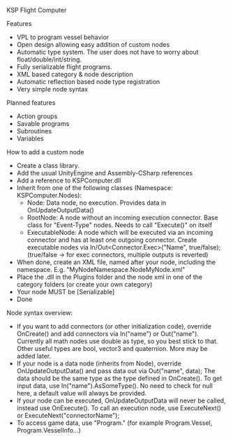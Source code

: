 KSP Flight Computer

Features
- VPL to program vessel behavior
- Open design allowing easy addition of custom nodes
- Automatic type system. The user does not have to worry about float/double/int/string.
- Fully serializable flight programs.
- XML based category & node description
- Automatic reflection based node type registration
- Very simple node syntax

Planned features
- Action groups
- Savable programs
- Subroutines
- Variables




How to add a custom node
- Create a class library.
- Add the usual UnityEngine and Assembly-CSharp references
- Add a reference to KSPComputer.dll
- Inherit from one of the following classes (Namespace: KSPComputer.Nodes):
  - Node: Data node, no execution. Provides data in OnUpdateOutputData()
  - RootNode: A node without an incoming execution connector. Base class for "Event-Type" nodes. Needs to call "Execute()" on itself
  - ExecutableNode: A node which will be executed via an incoming connector and has at least one outgoing connector. Create executable nodes via In/Out<Connector.Exec>("Name", true/false); (true/false -> for exec connectors, multiple outputs is reverted)
- When done, create an XML file, named after your node, including the namespace. E.g. "MyNodeNamespace.NodeMyNode.xml"
- Place the .dll in the Plugins folder and the node xml in one of the category folders (or create your own category)
- Your node MUST be [Serializable]
- Done

Node syntax overview:
- If you want to add connectors (or other initialization code), override OnCreate() and add connectors via In<type>("name") or Out<type>("name"). Currently all math nodes use double as type, so you best stick to that. Other useful types are bool, vector3 and quaternion. More may be added later.
- If your node is a data node (inherits from Node), override OnUpdateOutputData() and pass data out via Out("name", data); The data should be the same type as the type defined in OnCreate(). To get input data, use In("name").AsSomeType(). No need to check for null here, a default value will always be provided.
- If your node can be executed, OnUpdateOutputData will never be called, instead use OnExecute(). To call an execution node, use ExecuteNext() or ExecuteNext("connectorName");
- To access game data, use "Program." (for example Program.Vessel, Program.VesselInfo...)

